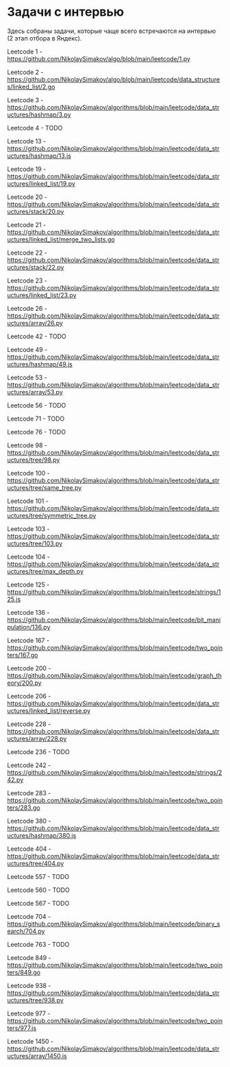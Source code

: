 # Задачи с интервью

Здесь собраны задачи, которые чаще всего встречаются на интервью (2 этап отбора в Яндекс).

Leetcode 1 - https://github.com/NikolaySimakov/algo/blob/main/leetcode/1.py

Leetcode 2 - https://github.com/NikolaySimakov/algo/blob/main/leetcode/data_structures/linked_list/2.go

Leetcode 3 - https://github.com/NikolaySimakov/algorithms/blob/main/leetcode/data_structures/hashmap/3.py

Leetcode 4 - TODO

Leetcode 13 - https://github.com/NikolaySimakov/algorithms/blob/main/leetcode/data_structures/hashmap/13.js

Leetcode 19 - https://github.com/NikolaySimakov/algorithms/blob/main/leetcode/data_structures/linked_list/19.py

Leetcode 20 - https://github.com/NikolaySimakov/algorithms/blob/main/leetcode/data_structures/stack/20.py

Leetcode 21 - https://github.com/NikolaySimakov/algorithms/blob/main/leetcode/data_structures/linked_list/merge_two_lists.go

Leetcode 22 - https://github.com/NikolaySimakov/algorithms/blob/main/leetcode/data_structures/stack/22.py

Leetcode 23 - https://github.com/NikolaySimakov/algorithms/blob/main/leetcode/data_structures/linked_list/23.py

Leetcode 26 - https://github.com/NikolaySimakov/algorithms/blob/main/leetcode/data_structures/array/26.py

Leetcode 42 - TODO

Leetcode 49 - https://github.com/NikolaySimakov/algorithms/blob/main/leetcode/data_structures/hashmap/49.js

Leetcode 53 - https://github.com/NikolaySimakov/algorithms/blob/main/leetcode/data_structures/array/53.py

Leetcode 56 - TODO

Leetcode 71 - TODO

Leetcode 76 - TODO

Leetcode 98 - https://github.com/NikolaySimakov/algorithms/blob/main/leetcode/data_structures/tree/98.py

Leetcode 100 - https://github.com/NikolaySimakov/algorithms/blob/main/leetcode/data_structures/tree/same_tree.py

Leetcode 101 - https://github.com/NikolaySimakov/algorithms/blob/main/leetcode/data_structures/tree/symmetric_tree.py

Leetcode 103 - https://github.com/NikolaySimakov/algorithms/blob/main/leetcode/data_structures/tree/103.py

Leetcode 104 - https://github.com/NikolaySimakov/algorithms/blob/main/leetcode/data_structures/tree/max_depth.py

Leetcode 125 - https://github.com/NikolaySimakov/algorithms/blob/main/leetcode/strings/125.js

Leetcode 136 - https://github.com/NikolaySimakov/algorithms/blob/main/leetcode/bit_manipulation/136.py

Leetcode 167 - https://github.com/NikolaySimakov/algorithms/blob/main/leetcode/two_pointers/167.go

Leetcode 200 - https://github.com/NikolaySimakov/algorithms/blob/main/leetcode/graph_theory/200.py

Leetcode 206 - https://github.com/NikolaySimakov/algorithms/blob/main/leetcode/data_structures/linked_list/reverse.py

Leetcode 228 - https://github.com/NikolaySimakov/algorithms/blob/main/leetcode/data_structures/array/228.py

Leetcode 236 - TODO

Leetcode 242 - https://github.com/NikolaySimakov/algorithms/blob/main/leetcode/strings/242.py

Leetcode 283 - https://github.com/NikolaySimakov/algorithms/blob/main/leetcode/two_pointers/283.go

Leetcode 380 - https://github.com/NikolaySimakov/algorithms/blob/main/leetcode/data_structures/hashmap/380.js

Leetcode 404 - https://github.com/NikolaySimakov/algorithms/blob/main/leetcode/data_structures/tree/404.py

Leetcode 557 - TODO

Leetcode 560 - TODO

Leetcode 567 - TODO

Leetcode 704 - https://github.com/NikolaySimakov/algorithms/blob/main/leetcode/binary_search/704.py

Leetcode 763 - TODO

Leetcode 849 - https://github.com/NikolaySimakov/algorithms/blob/main/leetcode/two_pointers/849.go

Leetcode 938 - https://github.com/NikolaySimakov/algorithms/blob/main/leetcode/data_structures/tree/938.py

Leetcode 977 - https://github.com/NikolaySimakov/algorithms/blob/main/leetcode/two_pointers/977.js

Leetcode 1450 - https://github.com/NikolaySimakov/algorithms/blob/main/leetcode/data_structures/array/1450.js